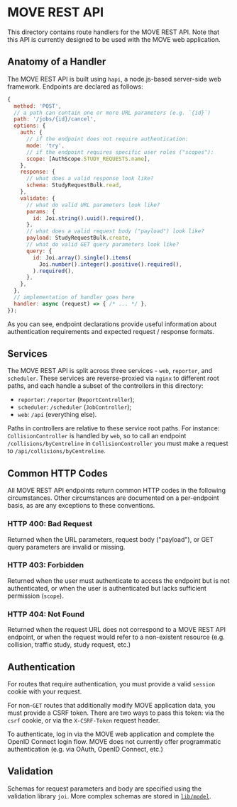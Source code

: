 # MOVE REST API

This directory contains route handlers for the MOVE REST API.  Note that this API is currently designed to be used with the MOVE web application.

## Anatomy of a Handler

The MOVE REST API is built using `hapi`, a node.js-based server-side web framework.  Endpoints are declared as follows:

```js
{
  method: 'POST',
  // a path can contain one or more URL parameters (e.g. `{id}`)
  path: '/jobs/{id}/cancel',
  options: {
    auth: {
      // if the endpoint does not require authentication:
      mode: 'try',
      // if the endpoint requires specific user roles ("scopes"):
      scope: [AuthScope.STUDY_REQUESTS.name],
    },
    response: {
      // what does a valid response look like?
      schema: StudyRequestBulk.read,
    },
    validate: {
      // what do valid URL parameters look like?
      params: {
        id: Joi.string().uuid().required(),
      },
      // what does a valid request body ("payload") look like?
      payload: StudyRequestBulk.create,
      // what do valid GET query parameters look like?
      query: {
        id: Joi.array().single().items(
          Joi.number().integer().positive().required(),
        ).required(),
      },
    },
  },
  // implementation of handler goes here
  handler: async (request) => { /* ... */ },
});
```

As you can see, endpoint declarations provide useful information about authentication requirements and expected request / response formats.

## Services

The MOVE REST API is split across three services - `web`, `reporter`, and `scheduler`.  These services are reverse-proxied via `nginx` to different root paths, and each handle a subset of the controllers in this directory:

- `reporter`: `/reporter` (`ReportController`);
- `scheduler`: `/scheduler` (`JobController`);
- `web`: `/api` (everything else).

Paths in controllers are relative to these service root paths.  For instance: `CollisionController` is handled by `web`, so to call an endpoint `/collisions/byCentreline` in `CollisionController` you must make a request to `/api/collisions/byCentreline`.

## Common HTTP Codes

All MOVE REST API endpoints return common HTTP codes in the following circumstances.  Other circumstances are documented on a per-endpoint basis, as are any exceptions to these conventions.

### HTTP 400: Bad Request

Returned when the URL parameters, request body ("payload"), or GET query parameters are invalid or missing.

### HTTP 403: Forbidden

Returned when the user must authenticate to access the endpoint but is not authenticated, or when the user is authenticated but lacks sufficient permission (`scope`).

### HTTP 404: Not Found

Returned when the request URL does not correspond to a MOVE REST API endpoint, or when the request would refer to a non-existent resource (e.g. collision, traffic study, study request, etc.)

## Authentication

For routes that require authentication, you must provide a valid `session` cookie with your request.

For non-`GET` routes that additionally modify MOVE application data, you must provide a CSRF token.  There are two ways to pass this token: via the `csrf` cookie, or via the `X-CSRF-Token` request header.

To authenticate, log in via the MOVE web application and complete the OpenID Connect login flow.  MOVE does not currently offer programmatic authentication (e.g. via OAuth, OpenID Connect, etc.)

## Validation

Schemas for request parameters and body are specified using the validation library `joi`.  More complex schemas are stored in [`lib/model`](https://github.com/CityofToronto/bdit_flashcrow/tree/master/lib/model).
